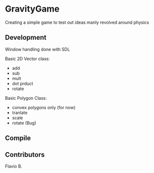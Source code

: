 # GravityGame

Creating a simple game to test out ideas manly revolved around physics

## Development

Window handling done with SDL

Basic 2D Vector class:
  - add
  - sub
  - mult
  - dot prduct
  - rotate

Basic Polygon Class:
  - convex polygons only (for now)
  - tranlate
  - scale
  - rotate (Bug)

## Compile


## Contributors

Flavio B.
